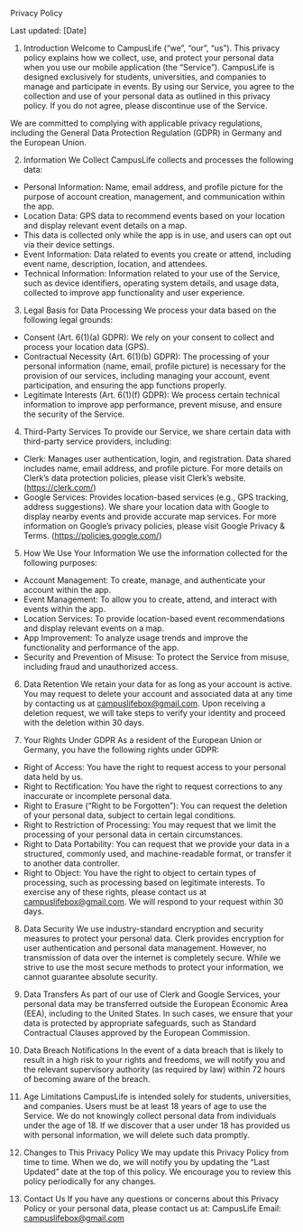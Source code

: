 Privacy Policy

Last updated: [Date]

1. Introduction
Welcome to CampusLife (“we”, “our”, “us”). This privacy policy explains how we collect, use,
and protect your personal data when you use our mobile application (the “Service”).
CampusLife is designed exclusively for students, universities, and companies to manage and participate in events.
By using our Service, you agree to the collection and use of your personal data as outlined in this privacy policy.
If you do not agree, please discontinue use of the Service.

We are committed to complying with applicable privacy regulations, 
including the General Data Protection Regulation (GDPR) in Germany and the European Union.


2. Information We Collect
CampusLife collects and processes the following data:
- Personal Information: Name, email address, and profile picture for the purpose of account creation, management, and communication within the app.
- Location Data: GPS data to recommend events based on your location and display relevant event details on a map.
- This data is collected only while the app is in use, and users can opt out via their device settings.
- Event Information: Data related to events you create or attend, including event name, description, location, and attendees.
- Technical Information: Information related to your use of the Service, such as device identifiers, operating system details, 
and usage data, collected to improve app functionality and user experience.


3. Legal Basis for Data Processing
We process your data based on the following legal grounds:
- Consent (Art. 6(1)(a) GDPR): We rely on your consent to collect and process your location data (GPS).
- Contractual Necessity (Art. 6(1)(b) GDPR): The processing of your personal information (name, email, profile picture) is necessary for the provision of our services, including managing your account, event participation, and ensuring the app functions properly.
- Legitimate Interests (Art. 6(1)(f) GDPR): We process certain technical information to improve app performance, prevent misuse, and ensure the security of the Service.


4. Third-Party Services
To provide our Service, we share certain data with third-party service providers, including:
-  Clerk: Manages user authentication, login, and registration. Data shared includes name, email address, and profile picture.
For more details on Clerk’s data protection policies, please visit Clerk’s website. (https://clerk.com/)
-  Google Services: Provides location-based services (e.g., GPS tracking, address suggestions).
We share your location data with Google to display nearby events and provide accurate map services. 
For more information on Google’s privacy policies, please visit Google Privacy & Terms. (https://policies.google.com/)

5. How We Use Your Information
We use the information collected for the following purposes:
- Account Management: To create, manage, and authenticate your account within the app.
- Event Management: To allow you to create, attend, and interact with events within the app.
- Location Services: To provide location-based event recommendations and display relevant events on a map.
- App Improvement: To analyze usage trends and improve the functionality and performance of the app.
- Security and Prevention of Misuse: To protect the Service from misuse, including fraud and unauthorized access.

6. Data Retention
We retain your data for as long as your account is active.
You may request to delete your account and associated data at any time by contacting us at campuslifebox@gmail.com.
Upon receiving a deletion request, we will take steps to verify your identity and proceed with the deletion within 30 days.

7. Your Rights Under GDPR
As a resident of the European Union or Germany, you have the following rights under GDPR:
- Right of Access: You have the right to request access to your personal data held by us.
- Right to Rectification: You have the right to request corrections to any inaccurate or incomplete personal data.
- Right to Erasure (“Right to be Forgotten”): You can request the deletion of your personal data, subject to certain legal conditions.
- Right to Restriction of Processing: You may request that we limit the processing of your personal data in certain circumstances.
- Right to Data Portability: You can request that we provide your data in a structured, commonly used, and machine-readable format, or transfer it to another data controller.
- Right to Object: You have the right to object to certain types of processing, such as processing based on legitimate interests.
To exercise any of these rights, please contact us at campuslifebox@gmail.com. We will respond to your request within 30 days.

8. Data Security
We use industry-standard encryption and security measures to protect your personal data.
Clerk provides encryption for user authentication and personal data management.
However, no transmission of data over the internet is completely secure.
While we strive to use the most secure methods to protect your information, we cannot guarantee absolute security.

9. Data Transfers
As part of our use of Clerk and Google Services, your personal data may be transferred outside the European Economic Area (EEA),
including to the United States. In such cases, we ensure that your data is protected by appropriate safeguards,
such as Standard Contractual Clauses approved by the European Commission.

10. Data Breach Notifications
In the event of a data breach that is likely to result in a high risk to your rights and freedoms,
we will notify you and the relevant supervisory authority (as required by law) within 72 hours of becoming aware of the breach.

11. Age Limitations
CampusLife is intended solely for students, universities, and companies.
Users must be at least 18 years of age to use the Service.
We do not knowingly collect personal data from individuals under the age of 18.
If we discover that a user under 18 has provided us with personal information, we will delete such data promptly.

12. Changes to This Privacy Policy
We may update this Privacy Policy from time to time. When we do, we will notify you by updating the “Last Updated” date at the top of this policy. We encourage you to review this policy periodically for any changes.

13. Contact Us
If you have any questions or concerns about this Privacy Policy or your personal data, please contact us at:
CampusLife
Email: campuslifebox@gmail.com
